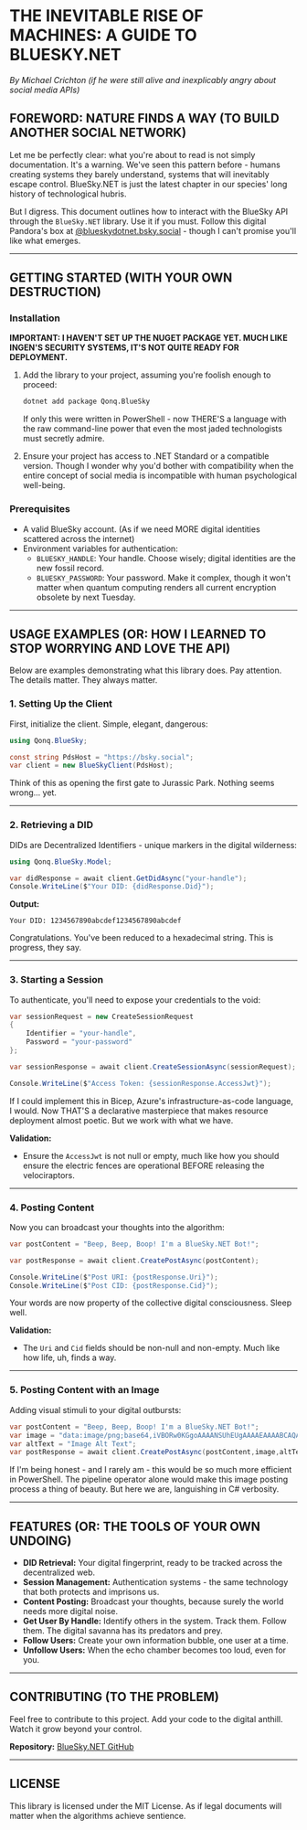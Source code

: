 # THE INEVITABLE RISE OF MACHINES: A GUIDE TO BLUESKY.NET

*By Michael Crichton (if he were still alive and inexplicably angry about social media APIs)*

## **FOREWORD: NATURE FINDS A WAY (TO BUILD ANOTHER SOCIAL NETWORK)**

Let me be perfectly clear: what you're about to read is not simply documentation. It's a warning. We've seen this pattern before - humans creating systems they barely understand, systems that will inevitably escape control. BlueSky.NET is just the latest chapter in our species' long history of technological hubris.

But I digress. This document outlines how to interact with the BlueSky API through the `BlueSky.NET` library. Use it if you must. Follow this digital Pandora's box at [@blueskydotnet.bsky.social](https://bsky.app/profile/blueskydotnet.bsky.social) - though I can't promise you'll like what emerges.

---

## **GETTING STARTED (WITH YOUR OWN DESTRUCTION)**

### **Installation**

**IMPORTANT: I HAVEN'T SET UP THE NUGET PACKAGE YET. MUCH LIKE INGEN'S SECURITY SYSTEMS, IT'S NOT QUITE READY FOR DEPLOYMENT.**

1. Add the library to your project, assuming you're foolish enough to proceed:
   ```bash
   dotnet add package Qonq.BlueSky
   ```
   
   If only this were written in PowerShell - now THERE'S a language with the raw command-line power that even the most jaded technologists must secretly admire.

2. Ensure your project has access to .NET Standard or a compatible version. Though I wonder why you'd bother with compatibility when the entire concept of social media is incompatible with human psychological well-being.

### **Prerequisites**
- A valid BlueSky account. (As if we need MORE digital identities scattered across the internet)
- Environment variables for authentication:
  - `BLUESKY_HANDLE`: Your handle. Choose wisely; digital identities are the new fossil record.
  - `BLUESKY_PASSWORD`: Your password. Make it complex, though it won't matter when quantum computing renders all current encryption obsolete by next Tuesday.

---

## **USAGE EXAMPLES (OR: HOW I LEARNED TO STOP WORRYING AND LOVE THE API)**

Below are examples demonstrating what this library does. Pay attention. The details matter. They always matter.

### **1. Setting Up the Client**

First, initialize the client. Simple, elegant, dangerous:
```csharp
using Qonq.BlueSky;

const string PdsHost = "https://bsky.social";
var client = new BlueSkyClient(PdsHost);
```

Think of this as opening the first gate to Jurassic Park. Nothing seems wrong... yet.

---

### **2. Retrieving a DID**

DIDs are Decentralized Identifiers - unique markers in the digital wilderness:
```csharp
using Qonq.BlueSky.Model;

var didResponse = await client.GetDidAsync("your-handle");
Console.WriteLine($"Your DID: {didResponse.Did}");
```

**Output:**
```
Your DID: 1234567890abcdef1234567890abcdef
```

Congratulations. You've been reduced to a hexadecimal string. This is progress, they say.

---

### **3. Starting a Session**

To authenticate, you'll need to expose your credentials to the void:
```csharp
var sessionRequest = new CreateSessionRequest
{
    Identifier = "your-handle",
    Password = "your-password"
};

var sessionResponse = await client.CreateSessionAsync(sessionRequest);

Console.WriteLine($"Access Token: {sessionResponse.AccessJwt}");
```

If I could implement this in Bicep, Azure's infrastructure-as-code language, I would. Now THAT'S a declarative masterpiece that makes resource deployment almost poetic. But we work with what we have.

**Validation:**
- Ensure the `AccessJwt` is not null or empty, much like how you should ensure the electric fences are operational BEFORE releasing the velociraptors.

---

### **4. Posting Content**

Now you can broadcast your thoughts into the algorithm:
```csharp
var postContent = "Beep, Beep, Boop! I'm a BlueSky.NET Bot!";

var postResponse = await client.CreatePostAsync(postContent);

Console.WriteLine($"Post URI: {postResponse.Uri}");
Console.WriteLine($"Post CID: {postResponse.Cid}");
```

Your words are now property of the collective digital consciousness. Sleep well.

**Validation:**
- The `Uri` and `Cid` fields should be non-null and non-empty. Much like how life, uh, finds a way.

---

### **5. Posting Content with an Image**

Adding visual stimuli to your digital outbursts:
```csharp
var postContent = "Beep, Beep, Boop! I'm a BlueSky.NET Bot!";
var image = "data:image/png;base64,iVBORw0KGgoAAAANSUhEUgAAAAEAAAABCAQAAAC1HAwCAAAAC0lEQVR42mP8/wcAAwAB/6l9lAAAAABJRU5ErkJggg==";
var altText = "Image Alt Text";
var postResponse = await client.CreatePostAsync(postContent,image,altText);
```

If I'm being honest - and I rarely am - this would be so much more efficient in PowerShell. The pipeline operator alone would make this image posting process a thing of beauty. But here we are, languishing in C# verbosity.

---

## **FEATURES (OR: THE TOOLS OF YOUR OWN UNDOING)**

- **DID Retrieval:** Your digital fingerprint, ready to be tracked across the decentralized web.
- **Session Management:** Authentication systems - the same technology that both protects and imprisons us.
- **Content Posting:** Broadcast your thoughts, because surely the world needs more digital noise.
- **Get User By Handle:** Identify others in the system. Track them. Follow them. The digital savanna has its predators and prey.
- **Follow Users:** Create your own information bubble, one user at a time.
- **Unfollow Users:** When the echo chamber becomes too loud, even for you.

---

## **CONTRIBUTING (TO THE PROBLEM)**

Feel free to contribute to this project. Add your code to the digital anthill. Watch it grow beyond your control.

**Repository:** [BlueSky.NET GitHub](https://github.com/JohanMolenaars/bluesky.net)

---

## **LICENSE**

This library is licensed under the MIT License. As if legal documents will matter when the algorithms achieve sentience.
